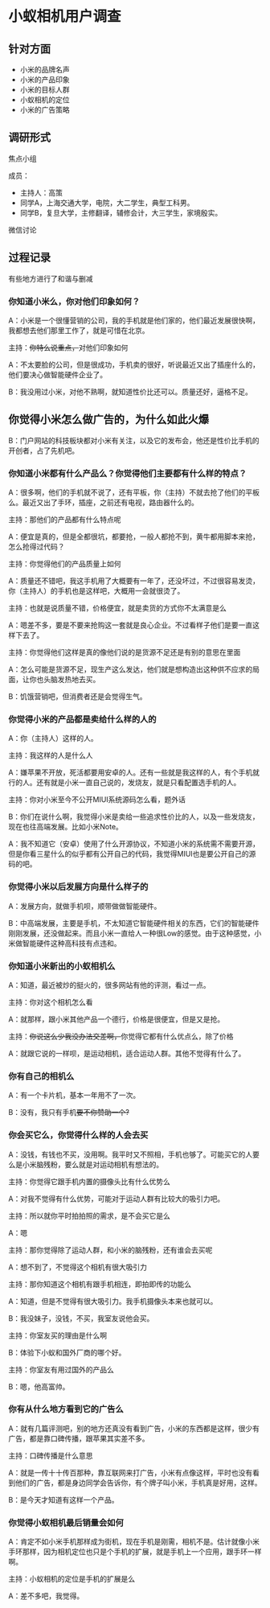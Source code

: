 # 小蚁相机用户调查

## 针对方面

* 小米的品牌名声
* 小米的产品印象
* 小米的目标人群
* 小蚁相机的定位
* 小米的广告策略

## 调研形式

焦点小组

成员：

* 主持人：高策
* 同学A，上海交通大学，电院，大二学生，典型工科男。
* 同学B，复旦大学，主修翻译，辅修会计，大三学生，家境殷实。

微信讨论

## 过程记录

有些地方进行了和谐与删减

### 你知道小米么，你对他们印象如何？

A：小米是一个很懂营销的公司，我的手机就是他们家的，他们最近发展很快啊，我都想去他们那里工作了，就是可惜在北京。

主持：<s>你特么说重点，</s>对他们印象如何

A：不太要脸的公司，但是很成功，手机卖的很好，听说最近又出了插座什么的，他们要决心做智能硬件企业了。

B：我没用过小米，对他不熟啊，就知道性价比还可以。质量还好，逼格不足。

## 你觉得小米怎么做广告的，为什么如此火爆

B：门户网站的科技板块都对小米有关注，以及它的发布会，他还是性价比手机的开创者，占了先机吧。

### 你知道小米都有什么产品么？你觉得他们主要都有什么样的特点？

A：很多啊，他们的手机就不说了，还有平板，你（主持）不就去抢了他们的平板么。最近又出了手环，插座，之前还有电视，路由器什么的。

主持：那他们的产品都有什么特点呢

A：便宜是真的，但是全都很坑，都要抢，一般人都抢不到，黄牛都用脚本来抢，怎么抢得过代码？

主持：你觉得他们的产品质量上如何

A：质量还不错吧，我这手机用了大概要有一年了，还没坏过，不过很容易发烫，你（主持人）的手机也是这样吧，大概用一会就很烫了。

主持：也就是说质量不错，价格便宜，就是卖货的方式你不太满意是么

A：嗯差不多，要是不要来抢购这一套就是良心企业。不过看样子他们是要一直这样下去了。

主持：你觉得他们这样是真的像他们说的是货源不足还是有别的意思在里面

A：怎么可能是货源不足，现生产这么发达，他们就是想构造出这种供不应求的局面，让你也头脑发热地去买。

B：饥饿营销吧，但消费者还是会觉得生气。

### 你觉得小米的产品都是卖给什么样的人的

A：你（主持人）这样的人。

主持：我这样的人是什么人

A：嫌苹果不开放，死活都要用安卓的人。还有一些就是我这样的人，有个手机就行的人。还有就是小米一直自己说的，发烧友，就是只看配置选手机的人。

主持：你对小米至今不公开MIUI系统源码怎么看，题外话

B：你们在说什么啊，我觉得小米是卖给一些追求性价比的人，以及一些发烧友，现在也往高端发展。比如小米Note。

A：我不知道它（安卓）使用了什么开源协议，不知道小米的系统需不需要开源，但是你看三星什么的似乎都有公开自己的代码，我觉得MIUI也是要公开自己的源码的吧。

### 你觉得小米以后发展方向是什么样子的

A：发展方向，就做手机呗，顺带做做智能硬件。

B：中高端发展，主要是手机，不太知道它智能硬件相关的东西，它们的智能硬件刚刚发展，还没做起来。而且小米一直给人一种很Low的感觉。由于这种感觉，小米做智能硬件这种高科技有点违和。

### 你知道小米新出的小蚁相机么

A：知道，最近被炒的挺火的，很多网站有他的评测，看过一点。

主持：你对这个相机怎么看

A：就那样，跟小米其他产品一个德行，价格是很便宜，但是又是抢。

主持：<s>你说这么少我没办法交差啊，</s>你觉得它都有什么优点么，除了价格

A：就跟它说的一样呗，是运动相机，适合运动人群。其他不觉得有什么了。

### 你有自己的相机么

A：有一个卡片机，基本一年用不了一次。

B：没有，我只有手机<s>要不你赞助一个?</s>

### 你会买它么，你觉得什么样的人会去买

A：没钱，有钱也不买，没用啊。我平时又不照相，手机也够了。可能买它的人要么是小米脑残粉，要么就是对运动相机有想法的。

主持：你觉得它跟手机内置的摄像头比有什么优势么

A：对我不觉得有什么优势，可能对于运动人群有比较大的吸引力吧。

主持：所以就你平时拍拍照的需求，是不会买它是么

A：嗯

主持：那你觉得除了运动人群，和小米的脑残粉，还有谁会去买呢

A：想不到了，不觉得这个相机有很大吸引力

主持：那你知道这个相机有跟手机相连，即拍即传的功能么

A：知道，但是不觉得有很大吸引力。我手机摄像头本来也就可以。

B：我没妹子，没钱，不买，我室友说他会买。

主持：你室友买的理由是什么啊

B：体验下小蚁和国外厂商的哪个好。

主持：你室友有用过国外的产品么

B：嗯，他高富帅。

### 你有从什么地方看到它的广告么

A：就有几篇评测吧，别的地方还真没有看到广告，小米的东西都是这样，很少有广告，都是靠口碑传播，跟苹果其实差不多。

主持：口碑传播是什么意思

A：就是一传十十传百那种，靠互联网来打广告，小米有点像这样，平时也没有看到他们的广告，都是身边同学会告诉你，有个牌子叫小米，手机真是好用，这样。

B：是今天才知道有这样一个产品。

### 你觉得小蚁相机最后销量会如何

A：肯定不如小米手机那样成为街机，现在手机是刚需，相机不是。估计就像小米手环那样，因为相机定位也只是个手机的扩展，就是手机上一个应用，跟手环一样啊。

主持：小蚁相机的定位是手机的扩展是么

A：差不多吧，我觉得。